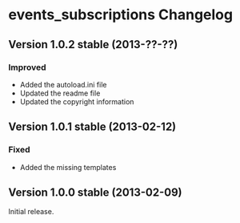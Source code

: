 events_subscriptions Changelog
==============================

Version 1.0.2 stable (2013-??-??)
---------------------------------

### Improved
- Added the autoload.ini file
- Updated the readme file
- Updated the copyright information


Version 1.0.1 stable (2013-02-12)
---------------------------------

### Fixed
- Added the missing templates


Version 1.0.0 stable (2013-02-09)
---------------------------------

Initial release.